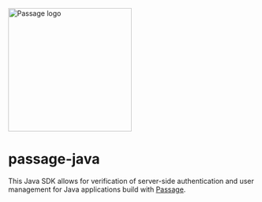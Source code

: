 <img src="https://storage.googleapis.com/passage-docs/passage-logo-gradient.svg" alt="Passage logo" style="width:250px;"/>

# passage-java

This Java SDK allows for verification of server-side authentication and user management for Java applications build with [Passage](https://passage.id).

